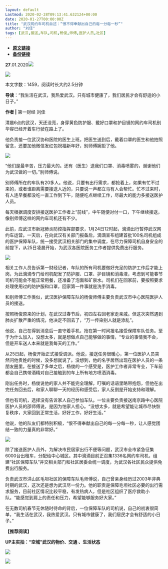 ```yaml
---
layout: default
Lastmod: 2020-02-28T09:13:41.632124+00:00
date: 2020-01-27T00:00:00Z
title: "武汉网约车司机自述：“恨不得奉献出自己的每一分每一秒”"
author: "刘佳"
tags: [武汉,接送,车队,司机,杨俊,师傅,医护人员,社区]
---
```


* [**原文链接**](http://mp.weixin.qq.com/s?__biz=MjM5MTM3NTMwNA==&mid=2660911445&idx=2&sn=66e59761043af96c139cae5255fe2518&chksm=bdd863f28aafeae4594f16d01cc496546d9378153c289681c38b7966dd690e042aa2be511a69#rd)
* [**备份链接**](http://archive.is/R5NkB)


  

**27**.01.2020![](/images/post/b964456eeb895c5ca2180c84e43a5c1c.jpg)

![](/images/post/a6dedbf041dfdb8fbc2289db24a930f4.jpg)

本文字数：1459，阅读时长大约2.5分钟

**导读**：“我生活在武汉，我热爱武汉。只有城市健康了，我们居民才会有舒适的小日子。”

  

**作者 |** 第一财经 刘佳

清晨6点的武汉，天还没亮，身穿黄色防护服、戴好口罩和护目镜的网约车司机别华容已经开着车行驶在路上了。

他负责接一位武汉协和医院的医生上班。把医生送到后，戴着口罩的医生和他拍照留念，还要加他微信发红包祝福新年好，别师傅婉拒了他。

![](/images/post/b90952b7e717e6d824613d721b508153.jpg)

“他们是最辛苦，压力最大的。还有（医生）送我们口罩、消毒喷雾的，谢谢他们为武汉做的一切。”别师傅说。

别师傅所在的车队有20多人。他说，只要有出行需求，都抢着上，如果有忙不过来的，或者谁距离需要接送人近的，只要说一声都立马有人会帮忙。忙不过来时，有人连早餐都没吃一直工作到下午，随便吃点继续工作，尽最大的能力多接送医护人员。

每天根据调度安排接送医护工作者上“前线”，中午随便对付一口，下午继续接送， 像别师傅这样的网约车司机还有不少。

此前，应武汉市新冠肺炎防控指挥部要求，1月24日12时起，滴滴出行暂停武汉网约车运营。一天后，在向武汉有关部门报备后，滴滴宣布组建首批100名司机组成的医护保障车队，统一接受武汉相关部门的集中调度，在尽力保障司机自身安全的前提下，从25日凌晨开始，为武汉各医院医务工作者提供免费出行服务。

![](/images/post/802d5f1500732f7328f52ae36a69e4ae.jpg)

相关工作人员告诉第一财经记者，车队的所有司机要做好充足的防护工作后才能上岗，为此滴滴专门给司机配发了防护服、口罩、护目镜和消毒液，考虑到可能春节司机可能会不能正常用餐，还准备了泡面和矿泉水。司机们在回家前，要按照要求处理使用过的防护服和口罩，回家第一件事就是洗手消毒。

和别师傅工作类似，武汉医护保障车队的杨俊师傅主要负责武汉市中心医院医护人员的接送。

按照杨俊原来的计划，在武汉过春节后，初四左右回老家走亲戚。但这次突然遇到肺炎扩散严重的情况，他决定不回去了，“万一传染别人就是添乱”。

他说，自己在得到消息后一直守着手机，抢在第一时间报名接受保障车队任务。至于为什么加入，没想太多，就是想做点自己能够做的事情，“专业的事情我不会，但是开车送人本来就是我每天的工作。”

从25日起，杨俊开始正式接受调派。他说，接送任务很暖心，第一位医护人员突然问他贵姓的时候，没多想就说了。没想到，他的名字居然出现在医护人员的一条朋友圈里。在接送了多单之后，杨俊的一个感受是，医护工作者非常专业，下车前都会自己携带酒精对自己接触到的车上所有地方喷洒消毒。

刚出任务时，杨俊说他的家人并不能完全理解，叮嘱的话语里略带抱怨，但他在出完任务回去后，和家人聊聊一天的经历和感受后，家人反倒是开始支持和理解。

但也有司机，选择没有告诉家人自己参加车队。一位主要负责接送南京路中心医院医护人员的邵师傅说，是因为怕家人担心。“没想太多，就是希望能让城市尽快恢复秩序，大家回到正常生活，好好工作，好好生活。”

他说，他的队友们都特别积极，“恨不得奉献出自己的每一分每一秒，让人感觉团结一致的力量真的非常好。”

![](/images/post/bbe2459efd428b444daaf2008c5caa83.jpg)

除了接送医护人员外，为解决市民居家出行不便等问题，武汉市全市紧急征集6000台出租车，分配给中心城区。其中滴滴目前正召集1336名网约车司机，组建“社区保障车队”并交相关部门和社区居委会统一调度，为武汉各社区民众提供免费出行服务。

负责武汉市洪山区毛坦社区的保障车队毛师傅说，自己曾亲身经历过2003年非典时期的武汉，这次还是想为武汉尽一份力。他的职责是保障毛坦社区必要的出行需求服务，目前社区情况比较平稳，有发热病人，但是社区组织了医疗救助小队。“能感觉到肩上的责任和压力，希望能够服务好大家。”

在无数司机春节无休随时待命的背后，一位保障车队的司机说，自己的初衷很简单，“我生活在武汉，我热爱武汉。只有城市健康了，我们居民才会有舒适的小日子。”

  

**【推荐阅读】**

**UP主实拍：“空城”武汉的物价、交通 、生活状态**

[![](/images/post/95378c138081e87ab45f85e97ac64671.jpg)](http://mp.weixin.qq.com/s?__biz=MjM5MTM3NTMwNA==&mid=2660911356&idx=1&sn=7ffb93ebf418b95431c855ef076d60a9&chksm=bdd8625b8aafeb4de0e755a3a94953a08b8683b96b692ea2bc68a976f3d13218eb323988780a&scene=21#wechat_redirect)

![](/images/post/8cd8a1d0aba0700b88fba4e2bebbdee5.jpg)

